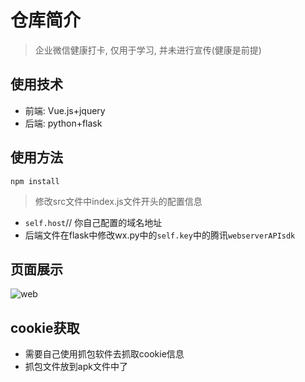 # 仓库简介

> 企业微信健康打卡, 仅用于学习, 并未进行宣传(健康是前提)

## 使用技术

* 前端: Vue.js+jquery
* 后端: python+flask

## 使用方法

```JS
npm install
```

> 修改src文件中index.js文件开头的配置信息

* `self.host`// 你自己配置的域名地址
* 后端文件在flask中修改wx.py中的`self.key`中的腾讯`webserverAPIsdk`

## 页面展示

![web](https://gitee.com/rbozo/picgo_image/raw/master/image/0/e99e570c346af8f502061161e9fe1de.png)

## cookie获取

* 需要自己使用抓包软件去抓取cookie信息
* 抓包文件放到apk文件中了
